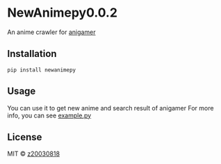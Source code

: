 # NewAnimepy0.0.2
An anime crawler for [anigamer](https://ani.gamer.com.tw/)

## Installation
```
pip install newanimepy
```

## Usage
You can use it to get new anime and search result of anigamer
For more info, you can see [example.py](https://github.com/z20030818/NewAnimepy/blob/main/animepy/examples/example.py)

## License
MIT © [z20030818](https://github.com/z20030818/NewAnimepy/blob/main/LICENSE)
